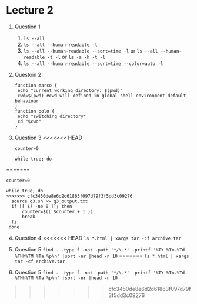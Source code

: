 # Lecture 2
1. Question 1
   1. `ls --all`
   2. `ls --all --human-readable -l`
   3. `ls --all --human-readable --sort=time -l` or `ls --all --human-readable -t -l` or `ls -a -h -t -l`
   4.  `ls --all --human-readable --sort=time --color=auto -l`
   
2. Questoin 2
   ```
   function marco {
	echo "current working directory: $(pwd)"
	cwd=$(pwd) #cwd will defined in global shell environment default behaviour
   } 
   function polo {
	echo "switching directory"
	cd "$cwd"
   } 
   ```
3. Question 3
<<<<<<< HEAD
   ```
   counter=0

   while true; do
=======
  ```
counter=0

while true; do
>>>>>>> cfc3450de8e6d2d61863f097d79f3f5dd3c09276
	source q3.sh >> q3_output.txt
	if [[ $? -ne 0 ]]; then
		counter=$(( $counter + 1 ))
		break
	fi
   done
   ```
4. Question 4
<<<<<<< HEAD
   `ls *.html | xargs tar -cf archive.tar`
5. Question 5
   `find . -type f -not -path '*/\.*' -printf '%TY.%Tm.%Td %THh%TM %Ta %p\n' |sort -nr |head -n 10`
=======
`ls *.html | xargs tar -cf archive.tar`

5. Question 5
`find . -type f -not -path '*/\.*' -printf '%TY.%Tm.%Td %THh%TM %Ta %p\n' |sort -nr |head -n 10`
>>>>>>> cfc3450de8e6d2d61863f097d79f3f5dd3c09276
